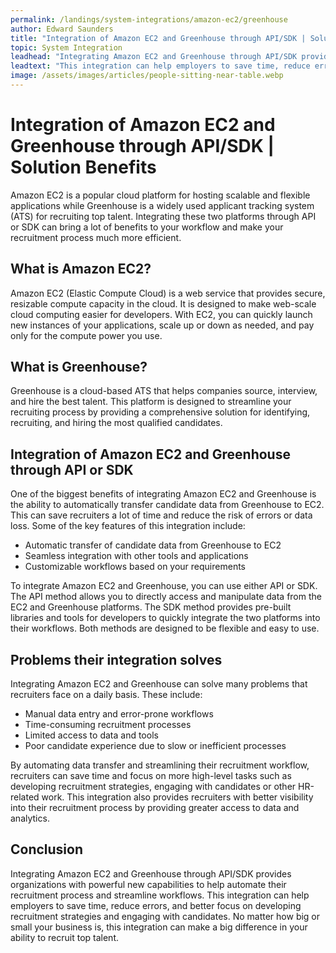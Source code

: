 ```yaml
---
permalink: /landings/system-integrations/amazon-ec2/greenhouse
author: Edward Saunders
title: "Integration of Amazon EC2 and Greenhouse through API/SDK | Solution Benefits"
topic: System Integration
leadhead: "Integrating Amazon EC2 and Greenhouse through API/SDK provides organizations with powerful new capabilities to help automate their recruitment process and streamline workflows"
leadtext: "This integration can help employers to save time, reduce errors, and better focus on developing recruitment strategies and engaging with candidates. No matter how big or small your business is, this integration can make a big difference in your ability to recruit top talent."
image: /assets/images/articles/people-sitting-near-table.webp
---
```

<div class="arttext">	<h1>Integration of Amazon EC2 and Greenhouse through API/SDK | Solution Benefits</h1>
	<p>Amazon EC2 is a popular cloud platform for hosting scalable and flexible applications while Greenhouse is a widely used applicant tracking system (ATS) for recruiting top talent. Integrating these two platforms through API or SDK can bring a lot of benefits to your workflow and make your recruitment process much more efficient.</p>
	<h2>What is Amazon EC2?</h2>
	<p>Amazon EC2 (Elastic Compute Cloud) is a web service that provides secure, resizable compute capacity in the cloud. It is designed to make web-scale cloud computing easier for developers. With EC2, you can quickly launch new instances of your applications, scale up or down as needed, and pay only for the compute power you use.</p>
	<h2>What is Greenhouse?</h2>
	<p>Greenhouse is a cloud-based ATS that helps companies source, interview, and hire the best talent. This platform is designed to streamline your recruiting process by providing a comprehensive solution for identifying, recruiting, and hiring the most qualified candidates.</p>
	<h2>Integration of Amazon EC2 and Greenhouse through API or SDK</h2>
	<p>One of the biggest benefits of integrating Amazon EC2 and Greenhouse is the ability to automatically transfer candidate data from Greenhouse to EC2. This can save recruiters a lot of time and reduce the risk of errors or data loss. Some of the key features of this integration include:</p>
	<ul>
		<li>Automatic transfer of candidate data from Greenhouse to EC2</li>
		<li>Seamless integration with other tools and applications</li>
		<li>Customizable workflows based on your requirements</li>
	</ul>
	<p>To integrate Amazon EC2 and Greenhouse, you can use either API or SDK. The API method allows you to directly access and manipulate data from the EC2 and Greenhouse platforms. The SDK method provides pre-built libraries and tools for developers to quickly integrate the two platforms into their workflows. Both methods are designed to be flexible and easy to use.</p>
	<h2>Problems their integration solves</h2>
	<p>Integrating Amazon EC2 and Greenhouse can solve many problems that recruiters face on a daily basis. These include:</p>
	<ul>
		<li>Manual data entry and error-prone workflows</li>
		<li>Time-consuming recruitment processes</li>
		<li>Limited access to data and tools</li>
		<li>Poor candidate experience due to slow or inefficient processes</li>
	</ul>
	<p>By automating data transfer and streamlining their recruitment workflow, recruiters can save time and focus on more high-level tasks such as developing recruitment strategies, engaging with candidates or other HR-related work. This integration also provides recruiters with better visibility into their recruitment process by providing greater access to data and analytics.</p>
	<h2>Conclusion</h2>
	<p>Integrating Amazon EC2 and Greenhouse through API/SDK provides organizations with powerful new capabilities to help automate their recruitment process and streamline workflows. This integration can help employers to save time, reduce errors, and better focus on developing recruitment strategies and engaging with candidates. No matter how big or small your business is, this integration can make a big difference in your ability to recruit top talent.</p>
</div>